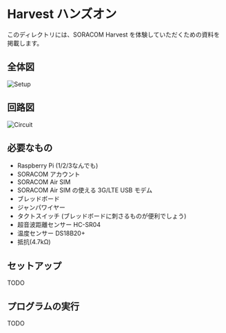 # Harvest ハンズオン

このディレクトリには、SORACOM Harvest を体験していただくための資料を掲載します。

## 全体図
![Setup](http://fritzing.org/media/fritzing-repo/projects/s/soracom-harvest-demo/images/IMG_8385.JPG)

## 回路図
![Circuit](http://fritzing.org/media/fritzing-repo/projects/s/soracom-harvest-demo/images/circuit.png)

## 必要なもの

- Raspberry Pi (1/2/3なんでも)
- SORACOM アカウント
- SORACOM Air SIM
- SORACOM Air SIM の使える 3G/LTE USB モデム
- ブレッドボード
- ジャンパワイヤー
- タクトスイッチ (ブレッドボードに刺さるものが便利でしょう)
- 超音波距離センサー HC-SR04
- 温度センサー DS18B20+
- 抵抗(4.7kΩ)

## セットアップ
TODO

## プログラムの実行
TODO
